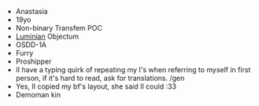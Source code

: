 - Anastasia
- 19yo
- Non-binary Transfem POC
- [Luminian](https://lgbtqia.wiki/wiki/Luminian) Objectum
- OSDD-1A
- Furry
- Proshipper
- II have a typing quirk of repeating my I's when referring to myself in first person, if it's hard to read, ask for translations. /gen
- Yes, II copied my bf's layout, she said II could :33
- Demoman kin

